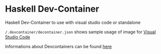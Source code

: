 # Haskell Dev-Container
Haskell Dev-Container to use with visual studio code or standalone

`/.devcontainer/decontainer.json` shows sample usage of image for [Visual Studio Code](https://code.visualstudio.com/)

Informations about Devcontainers can be found [here](https://code.visualstudio.com/docs/devcontainers/containers)